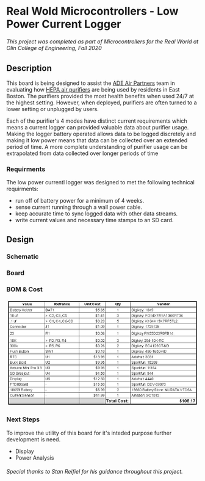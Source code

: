 # Real Wold Microcontrollers - Low Power Current Logger
###### This project was completed as part of Microcontrollers for the Real World at Olin College of Engineering, Fall 2020
## Description
This board is being designed to assist the [ADE Air Partners](https://www.airpartners.org/) team in evaluating how [HEPA air purifiers](https://austinair.com/shop/healthmate/) are being used by residents in East Boston. The purifiers provided the most health benefits when used 24/7 at the highest setting.  However, when deployed, purifiers are often turned to a lower setting or unplugged by users. 

Each of the purifier's 4 modes have distinct current requirements which means a current logger can provided valuable data about purifier usage.  Making the logger battery operated allows data to be logged discretely and making it low power means that data can be collected over an extended period of time. A more complete understanding of purifier usage can be extrapolated from data collected over longer periods of time
### Requirments
The low power currentl logger was designed to met the following technical requirments:
- run off of battery power for a minimum of 4 weeks.
- sense current running through a wall power cable.
- keep accurate time to sync logged data with other data streams.
- write current values and necessary time stamps to an SD card.
## Design
### Schematic
### Board
### BOM & Cost
![BOM](https://github.com/amfry/real_world_microcontrollers/blob/main/images/BOM.JPG)
### Next Steps
To improve the utility of this board for it's inteded purpose further development is need.
- Display
- Power Analysis
###### Special thanks to Stan Reifiel for his guidance throughout this project.
